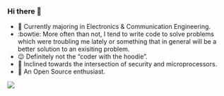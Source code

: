 ### Hi there 👋



- :telescope: Currently majoring in Electronics & Communication Engineering.
- :bowtie: More often than not, I tend to write code to solve problems which were troubling me lately or something that in general will be a better solution to an exisiting problem.
- :wink: Definitely not the “coder with the hoodie”. 
- :office: Inclined towards the intersection of security and microprocessors.
- :dancers: An Open Source enthusiast.


<a href="https://github.com/InvincibleJuggernaut/github-readme-stats">
  <img src="https://github-readme-stats.vercel.app/api/top-langs/?username=InvincibleJuggernaut&layout=compact" align="center">
  </a>
